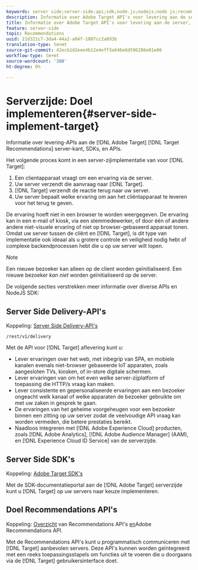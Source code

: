 ```yaml
---
keywords: server side;server-side;api;sdk;node.js;nodejs;node js;recommendations api;api:apis
description: Informatie over Adobe Target API's voor levering aan de server, SDK's en doel-Recommendations API's.
title: Informatie over Adobe Target API's voor levering aan de server, Node.js SDK en Target Recommendations API's.
feature: server-side
topic: Recommendations
uuid: 21d321c7-3da4-44a2-a04f-1807cc2a893b
translation-type: tm+mt
source-git-commit: 42ecb1d2eee4b12e4eff3a646e6d596286e01e00
workflow-type: tm+mt
source-wordcount: '388'
ht-degree: 0%

---
```



# Serverzijde: Doel implementeren{#server-side-implement-target}

Informatie over levering-APIs aan de [!DNL Adobe Target] [!DNL Target Recommendations] server-kant, SDKs, en APIs.

Het volgende proces komt in een server-zijimplementatie van voor [!DNL Target]:

1. Een clientapparaat vraagt om een ervaring via de server.
1. Uw server verzendt die aanvraag naar [!DNL Target].
1. [!DNL Target] verzendt de reactie terug naar uw server.
1. Uw server bepaalt welke ervaring om aan het cliëntapparaat te leveren voor het terug te geven.

De ervaring hoeft niet in een browser te worden weergegeven. De ervaring kan in een e-mail of kiosk, via een stemmedewerker, of door één of andere andere niet-visuele ervaring of niet op browser-gebaseerd apparaat tonen. Omdat uw server tussen de cliënt en [!DNL Target], is dit type van implementatie ook ideaal als u grotere controle en veiligheid nodig hebt of complexe backendprocessen hebt die u op uw server wilt lopen.

>[!NOTE]
>
>Een nieuwe bezoeker kan alleen op de client worden geïnitialiseerd. Een nieuwe bezoeker *kan niet* worden geïnitialiseerd op de server.

De volgende secties verstrekken meer informatie over diverse APIs en NodeJS SDK:

## Server Side Delivery-API&#39;s

Koppeling: [Server Side Delivery-API&#39;s](https://developers.adobetarget.com/api/delivery-api/)

`/rest/v1/delivery`

Met de API voor [!DNL Target] aflevering kunt u:

* Lever ervaringen over het web, met inbegrip van SPA, en mobiele kanalen evenals niet-browser gebaseerde IoT apparaten, zoals aangesloten TVs, kiosken, of in-store digitale schermen.
* Lever ervaringen van om het even welke server-zijplatform of toepassing die HTTP/s vraag kan maken.
* Lever consistente en gepersonaliseerde ervaringen aan een bezoeker ongeacht welk kanaal of welke apparaten de bezoeker gebruikte om met uw zaken in gesprek te gaan.
* De ervaringen van het geheime voorgeheugen voor een bezoeker binnen een zitting op uw server zodat de veelvoudige API vraag kan worden vermeden, die betere prestaties bereikt.
* Naadloos integreren met [!DNL Adobe Experience Cloud] producten, zoals [!DNL Adobe Analytics], [!DNL Adobe Audience Manager] (AAM), en [!DNL Experience Cloud ID Service] van de serverzijde.

## Server Side SDK&#39;s

Koppeling: [Adobe Target SDK&#39;s](https://adobetarget-sdks.gitbook.io/docs/)

Met de SDK-documentatieportal aan de [!DNL Adobe Target] serverzijde kunt u [!DNL Target] op uw servers naar keuze implementeren.

## Doel Recommendations API&#39;s

Koppeling: [Overzicht](https://developers.adobetarget.com/api/recommendations) van Recommendations API&#39;s [en](https://docs.adobe.com/content/help/en/target-learn/recommendations-api-tutorial/recs-api-overview.html)Adobe Recommendations API.

Met de Recommendations API&#39;s kunt u programmatisch communiceren met [!DNL Target] aanbevolen servers. Deze API&#39;s kunnen worden geïntegreerd met een reeks toepassingsstapels om functies uit te voeren die u doorgaans via de [!DNL Target] gebruikersinterface doet.
